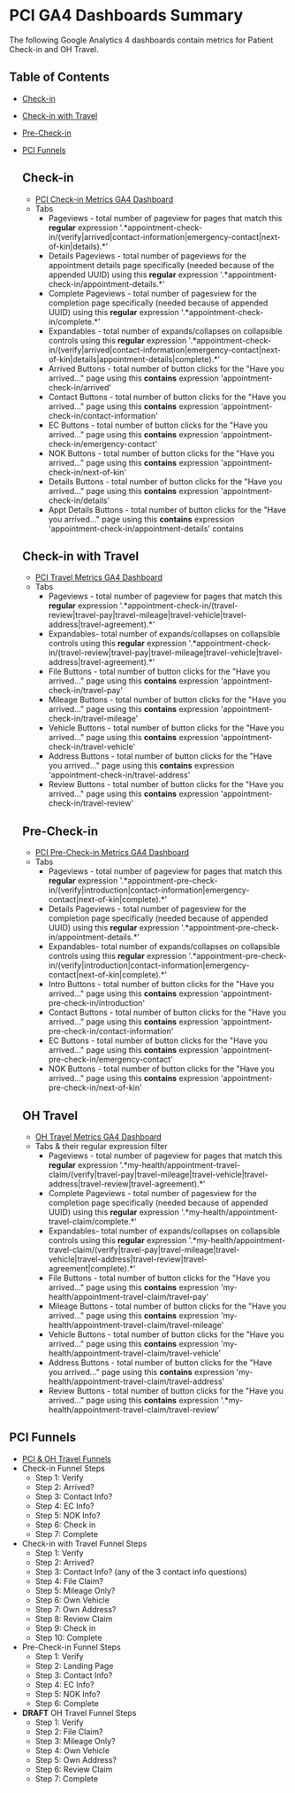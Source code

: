 # PCI GA4 Dashboards Summary

The following Google Analytics 4 dashboards contain metrics for Patient Check-in and OH Travel.

## Table of Contents
- [Check-in](#check-in)
- [Check-in with Travel](#check-in-with-travel)
- [Pre-Check-in](#pre-check-in)
- [PCI Funnels](#pci-funnels)
  
  ## Check-in
  - [PCI Check-in Metrics GA4 Dashboard](https://analytics.google.com/analytics/web/#/analysis/p419143770/edit/v08dnfMeRpi0OZRusDBV9w)
  - Tabs
    - Pageviews - total number of pageview for pages that match this **regular** expression '.\*appointment-check-in/(verify|arrived|contact-information|emergency-contact|next-of-kin|details).\*'
    - Details Pageviews - total number of pageviews for the appointment details page specifically (needed because of the appended UUID) using this **regular** expression '.\*appointment-check-in/appointment-details.\*'
    - Complete Pageviews - total number of pagesview for the completion page specifically (needed because of appended UUID) using this **regular** expression '.\*appointment-check-in/complete.\*'
    - Expandables - total number of expands/collapses on collapsible controls using this **regular** expression '.\*appointment-check-in/(verify|arrived|contact-information|emergency-contact|next-of-kin|details|appointment-details|complete).\*'
    - Arrived Buttons - total number of button clicks for the "Have you arrived..." page using this **contains** expression 'appointment-check-in/arrived'
    - Contact Buttons - total number of button clicks for the "Have you arrived..." page using this **contains** expression 'appointment-check-in/contact-information'
    - EC Buttons - total number of button clicks for the "Have you arrived..." page using this **contains** expression 'appointment-check-in/emergency-contact'
    - NOK Buttons - total number of button clicks for the "Have you arrived..." page using this **contains** expression 'appointment-check-in/next-of-kin'
    - Details Buttons - total number of button clicks for the "Have you arrived..." page using this **contains** expression 'appointment-check-in/details'
    - Appt Details Buttons - total number of button clicks for the "Have you arrived..." page using this **contains** expression 'appointment-check-in/appointment-details'
contains

  ## Check-in with Travel
  - [PCI Travel Metrics GA4 Dashboard](https://analytics.google.com/analytics/web/#/analysis/p419143770/edit/tPiLrf3xTV6yL_RPS8eFEA)
  - Tabs
    - Pageviews - total number of pageview for pages that match this **regular** expression '.\*appointment-check-in/(travel-review|travel-pay|travel-mileage|travel-vehicle|travel-address|travel-agreement).\*'
    - Expandables- total number of expands/collapses on collapsible controls using this **regular** expression '.\*appointment-check-in/(travel-review|travel-pay|travel-mileage|travel-vehicle|travel-address|travel-agreement).\*'
    - File Buttons - total number of button clicks for the "Have you arrived..." page using this **contains** expression 'appointment-check-in/travel-pay'
    - Mileage Buttons - total number of button clicks for the "Have you arrived..." page using this **contains** expression 'appointment-check-in/travel-mileage'
    - Vehicle Buttons - total number of button clicks for the "Have you arrived..." page using this **contains** expression 'appointment-check-in/travel-vehicle'
    - Address Buttons - total number of button clicks for the "Have you arrived..." page using this **contains** expression 'appointment-check-in/travel-address'
    - Review Buttons - total number of button clicks for the "Have you arrived..." page using this **contains** expression 'appointment-check-in/travel-review'

  ## Pre-Check-in
  - [PCI Pre-Check-in Metrics GA4 Dashboard](https://analytics.google.com/analytics/web/#/analysis/p419143770/edit/fBTnZD1-T3SQ5HtcKHsT_A)
  - Tabs
    - Pageviews - total number of pageview for pages that match this **regular** expression '.\*appointment-pre-check-in/(verify|introduction|contact-information|emergency-contact|next-of-kin|complete).\*'
    - Details Pageviews - total number of pagesview for the completion page specifically (needed because of appended UUID) using this **regular** expression '.\*appointment-pre-check-in/appointment-details.\*'
    - Expandables- total number of expands/collapses on collapsible controls using this **regular** expression '.\*appointment-pre-check-in/(verify|introduction|contact-information|emergency-contact|next-of-kin|complete).\*'
    - Intro Buttons - total number of button clicks for the "Have you arrived..." page using this **contains** expression 'appointment-pre-check-in/introduction'
    - Contact Buttons - total number of button clicks for the "Have you arrived..." page using this **contains** expression 'appointment-pre-check-in/contact-information'
    - EC Buttons - total number of button clicks for the "Have you arrived..." page using this **contains** expression 'appointment-pre-check-in/emergency-contact'
    - NOK Buttons - total number of button clicks for the "Have you arrived..." page using this **contains** expression 'appointment-pre-check-in/next-of-kin'



  ## OH Travel
  - [OH Travel Metrics GA4 Dashboard](https://analytics.google.com/analytics/web/#/analysis/p419143770/edit/iAXzqTMmQUCANjIKJbm3pA)
  - Tabs & their regular expression filter
    - Pageviews - total number of pageview for pages that match this **regular** expression '.\*my-health/appointment-travel-claim/(verify|travel-pay|travel-mileage|travel-vehicle|travel-address|travel-review|travel-agreement).\*'
    - Complete Pageviews - total number of pagesview for the completion page specifically (needed because of appended UUID) using this **regular** expression '.\*my-health/appointment-travel-claim/complete.\*'
    - Expandables- total number of expands/collapses on collapsible controls using this **regular** expression '.\*my-health/appointment-travel-claim/(verify|travel-pay|travel-mileage|travel-vehicle|travel-address|travel-review|travel-agreement|complete).\*'
    - File Buttons - total number of button clicks for the "Have you arrived..." page using this **contains** expression 'my-health/appointment-travel-claim/travel-pay'
    - Mileage Buttons - total number of button clicks for the "Have you arrived..." page using this **contains** expression 'my-health/appointment-travel-claim/travel-mileage'
    - Vehicle Buttons - total number of button clicks for the "Have you arrived..." page using this **contains** expression 'my-health/appointment-travel-claim/travel-vehicle'
    - Address Buttons - total number of button clicks for the "Have you arrived..." page using this **contains** expression 'my-health/appointment-travel-claim/travel-address'
    - Review Buttons - total number of button clicks for the "Have you arrived..." page using this **contains** expression '.*my-health/appointment-travel-claim/travel-review'
   
## PCI Funnels
- [PCI & OH Travel Funnels](https://analytics.google.com/analytics/web/#/analysis/p419143770/edit/8tsu4m2kR5eLtCmD9xzRcA)
- Check-in Funnel Steps
  - Step 1: Verify
  - Step 2: Arrived?
  - Step 3: Contact Info?
  - Step 4: EC Info?
  - Step 5: NOK Info?
  - Step 6: Check in
  - Step 7: Complete  
- Check-in with Travel Funnel Steps
  - Step 1: Verify
  - Step 2: Arrived?
  - Step 3: Contact Info? (any of the 3 contact info questions)
  - Step 4: File Claim?
  - Step 5: Mileage Only?
  - Step 6: Own Vehicle
  - Step 7: Own Address?
  - Step 8: Review Claim
  - Step 9: Check in
  - Step 10: Complete  
- Pre-Check-in Funnel Steps
  - Step 1: Verify
  - Step 2: Landing Page
  - Step 3: Contact Info? 
  - Step 4: EC Info?
  - Step 5: NOK Info?  
  - Step 6: Complete  
- **DRAFT** OH Travel Funnel Steps
  - Step 1: Verify 
  - Step 2: File Claim?
  - Step 3: Mileage Only?
  - Step 4: Own Vehicle
  - Step 5: Own Address?
  - Step 6: Review Claim
  - Step 7: Complete  
   

